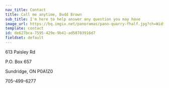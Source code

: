 ```yaml
---
nav_title: Contact
title: Call me anytime, Budd Brown
sub_title: I'm here to help answer any question you may have
image_url: https://bq.imgix.net/panoramas/pano-quarry-fhalf.jpg?ch=Width,DPR&auto=compress,enhance,format&fit=crop&w=1400&h=700
template: contact
id: de627bca-7595-429e-9b41-ad58703916d7
fieldset: default
---
```

<p>613 Paisley Rd</p>
<p>P.O. Box 657</p>
<p>Sundridge, ON P0A1Z0</p>
<p>705-499-6277</p>
